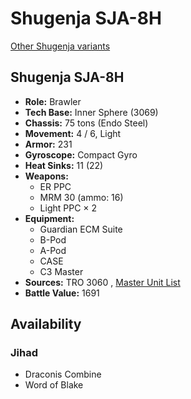 # Shugenja SJA-8H 

[Other Shugenja variants](../shugenja.md) 

## Shugenja SJA-8H 

- **Role:** Brawler 
- **Tech Base:** Inner Sphere (3069) 
- **Chassis:** 75 tons (Endo Steel) 
- **Movement:** 4 / 6, Light 
- **Armor:** 231 
- **Gyroscope:** Compact Gyro 
- **Heat Sinks:** 11 (22) 
- **Weapons:** 
  - ER PPC 
  - MRM 30 (ammo: 16) 
  - Light PPC × 2 
- **Equipment:** 
  - Guardian ECM Suite 
  - B-Pod 
  - A-Pod 
  - CASE 
  - C3 Master 
- **Sources:** TRO 3060 , [Master Unit List](http://masterunitlist.info/Unit/Details/2943/shugenja-sja-8h) 
- **Battle Value:** 1691 

## Availability 

### Jihad 

- Draconis Combine 
- Word of Blake 


